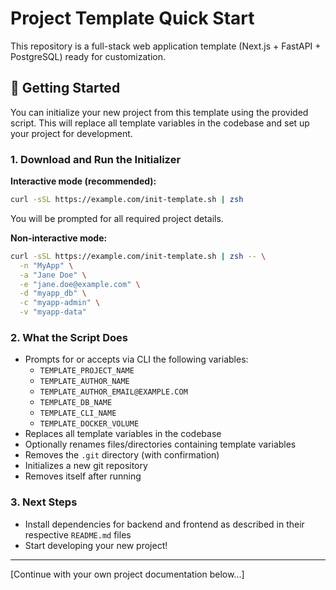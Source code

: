 # Project Template Quick Start

This repository is a full-stack web application template (Next.js + FastAPI + PostgreSQL) ready for customization.

## 🚀 Getting Started

You can initialize your new project from this template using the provided script. This will replace all template variables in the codebase and set up your project for development.

### 1. Download and Run the Initializer

**Interactive mode (recommended):**

```sh
curl -sSL https://example.com/init-template.sh | zsh
```

You will be prompted for all required project details.

**Non-interactive mode:**

```sh
curl -sSL https://example.com/init-template.sh | zsh -- \
  -n "MyApp" \
  -a "Jane Doe" \
  -e "jane.doe@example.com" \
  -d "myapp_db" \
  -c "myapp-admin" \
  -v "myapp-data"
```

### 2. What the Script Does

- Prompts for or accepts via CLI the following variables:
  - `TEMPLATE_PROJECT_NAME`
  - `TEMPLATE_AUTHOR_NAME`
  - `TEMPLATE_AUTHOR_EMAIL@EXAMPLE.COM`
  - `TEMPLATE_DB_NAME`
  - `TEMPLATE_CLI_NAME`
  - `TEMPLATE_DOCKER_VOLUME`
- Replaces all template variables in the codebase
- Optionally renames files/directories containing template variables
- Removes the `.git` directory (with confirmation)
- Initializes a new git repository
- Removes itself after running

### 3. Next Steps

- Install dependencies for backend and frontend as described in their respective `README.md` files
- Start developing your new project!

---

[Continue with your own project documentation below...]
